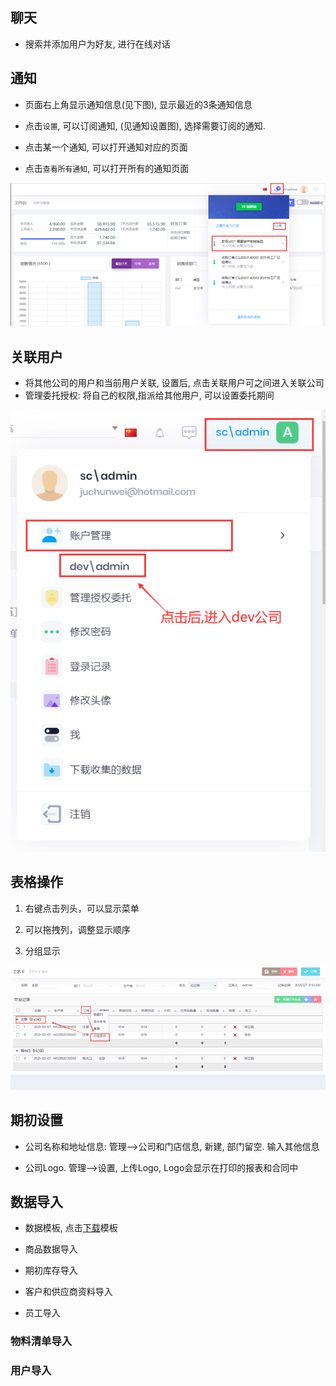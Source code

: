 
## 聊天
- 搜索并添加用户为好友, 进行在线对话

## 通知

- 页面右上角显示通知信息(见下图), 显示最近的3条通知信息

- 点击`设置`, 可以订阅通知, (见通知设置图), 选择需要订阅的通知. 

- 点击某一个通知, 可以打开通知对应的页面

- 点击`查看所有通知`, 可以打开所有的通知页面

![image-20210225233313181](images/notifiation.png)

## 关联用户

- 将其他公司的用户和当前用户关联, 设置后, 点击关联用户可之间进入关联公司
- 管理委托授权: 将自己的权限,指派给其他用户, 可以设置委托期间

![Linkuser](images/linkuser.png)

## 表格操作

1. 右键点击列头，可以显示菜单

2. 可以拖拽列，调整显示顺序

3. 分组显示

![image-20210225232821172](images/image-20210225232821172.png)

## 期初设置

- 公司名称和地址信息: 管理-->公司和门店信息, 新建, 部门留空. 输入其他信息

- 公司Logo. 管理-->设置, 上传Logo, Logo会显示在打印的报表和合同中

## 数据导入

- 数据模板, 点击[下载]([https://www.erp.apptec.com.cn/template.zip](Https://www.erp.apptec.com.cn/template.zip))模板

- 商品数据导入

- 期初库存导入

- 客户和供应商资料导入

- 员工导入

### 物料清单导入

### 用户导入
